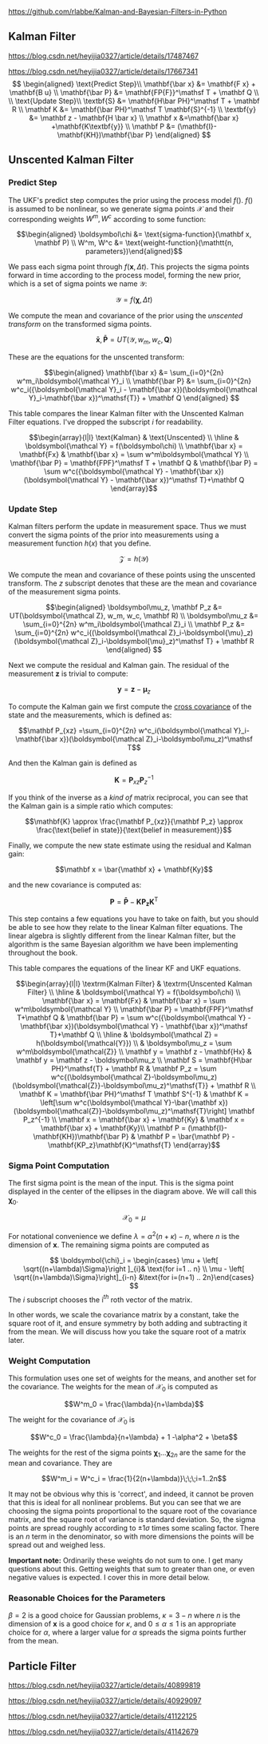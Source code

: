 https://github.com/rlabbe/Kalman-and-Bayesian-Filters-in-Python

## Kalman Filter ## 
https://blog.csdn.net/heyijia0327/article/details/17487467

https://blog.csdn.net/heyijia0327/article/details/17667341
$$
\begin{aligned}
\text{Predict Step}\\
\mathbf{\bar x} &= \mathbf{F x} + \mathbf{B u} \\
\mathbf{\bar P} &= \mathbf{FP{F}}^\mathsf T + \mathbf Q \\
\\
\text{Update Step}\\
\textbf{S} &= \mathbf{H\bar PH}^\mathsf T + \mathbf R \\
\mathbf K &= \mathbf{\bar PH}^\mathsf T \mathbf{S}^{-1} \\
\textbf{y} &= \mathbf z - \mathbf{H \bar x} \\
\mathbf x &=\mathbf{\bar x} +\mathbf{K\textbf{y}} \\
\mathbf P &= (\mathbf{I}-\mathbf{KH})\mathbf{\bar P}
\end{aligned}
$$

## Unscented Kalman Filter ##

### Predict Step

The UKF's predict step computes the prior using the process model $f()$. $f()$ is assumed to be nonlinear, so we generate sigma points $\mathcal{X}$ and their corresponding weights $W^m, W^c$
according to some function:

$$\begin{aligned}
\boldsymbol\chi &= \text{sigma-function}(\mathbf x, \mathbf P) \\
W^m, W^c &= \text{weight-function}(\mathtt{n, parameters})\end{aligned}$$

We pass each sigma point through $f(\mathbf x, \Delta t)$. This projects the sigma points forward in time according to the process model, forming the new prior, which is a set of sigma points we name $\boldsymbol{\mathcal Y}$:

$$\boldsymbol{\mathcal{Y}} = f(\boldsymbol{\chi}, \Delta t)$$

We compute the mean and covariance of the prior using the *unscented transform* on the transformed sigma points.  

$$\mathbf{\bar x}, \mathbf{\bar P} = 
UT(\mathcal{Y}, w_m, w_c, \mathbf Q)$$

These are the equations for the unscented transform:

$$\begin{aligned}
\mathbf{\bar x} &= \sum_{i=0}^{2n} w^m_i\boldsymbol{\mathcal Y}_i \\
\mathbf{\bar P} &= \sum_{i=0}^{2n} w^c_i({\boldsymbol{\mathcal Y}_i - \mathbf{\bar x})(\boldsymbol{\mathcal Y}_i-\mathbf{\bar x})^\mathsf{T}} + \mathbf Q
\end{aligned}
$$

This table compares the linear Kalman filter with the Unscented Kalman Filter equations. I've dropped the subscript $i$ for readability.

$$\begin{array}{l|l}
\text{Kalman} & \text{Unscented} \\
\hline 
& \boldsymbol{\mathcal Y} = f(\boldsymbol\chi) \\
\mathbf{\bar x} = \mathbf{Fx} & 
\mathbf{\bar x} = \sum w^m\boldsymbol{\mathcal Y}  \\
\mathbf{\bar P} = \mathbf{FPF}^\mathsf T + \mathbf Q  & 
\mathbf{\bar P} = \sum w^c({\boldsymbol{\mathcal Y} - \mathbf{\bar x})(\boldsymbol{\mathcal Y} - \mathbf{\bar x})^\mathsf T}+\mathbf Q
\end{array}$$

### Update Step

Kalman filters perform the update in measurement space. Thus we must convert the sigma points of the prior into measurements using a measurement function $h(x)$ that you define.

$$\boldsymbol{\mathcal{Z}} = h(\boldsymbol{\mathcal{Y}})$$

We compute the mean and covariance of these points using the unscented transform. The $z$ subscript denotes that these are the mean and covariance of the measurement sigma points.

$$\begin{aligned}
\boldsymbol\mu_z, \mathbf P_z &= 
UT(\boldsymbol{\mathcal Z}, w_m, w_c, \mathbf R) \\
\boldsymbol\mu_z &= \sum_{i=0}^{2n} w^m_i\boldsymbol{\mathcal Z}_i \\
\mathbf P_z &= \sum_{i=0}^{2n} w^c_i{(\boldsymbol{\mathcal Z}_i-\boldsymbol{\mu}_z)(\boldsymbol{\mathcal Z}_i-\boldsymbol{\mu}_z)^\mathsf T} + \mathbf R
\end{aligned}
$$

Next we compute the residual and Kalman gain. The residual of the measurement $\mathbf z$ is trivial to compute:

$$\mathbf y = \mathbf z - \boldsymbol\mu_z$$

To compute the Kalman gain we first compute the [cross covariance](https://en.wikipedia.org/wiki/Cross-covariance) of the state and the measurements, which is defined as: 

$$\mathbf P_{xz} =\sum_{i=0}^{2n} w^c_i(\boldsymbol{\mathcal Y}_i-\mathbf{\bar x})(\boldsymbol{\mathcal Z}_i-\boldsymbol\mu_z)^\mathsf T$$

And then the Kalman gain is defined as

$$\mathbf{K} = \mathbf P_{xz} \mathbf P_z^{-1}$$

If you think of the inverse as a *kind of* matrix reciprocal, you can see that the Kalman gain is a simple ratio which computes:

$$\mathbf{K} \approx \frac{\mathbf P_{xz}}{\mathbf P_z} 
\approx \frac{\text{belief in state}}{\text{belief in measurement}}$$

Finally, we compute the new state estimate using the residual and Kalman gain:

$$\mathbf x = \bar{\mathbf x} + \mathbf{Ky}$$

and the new covariance is computed as:

$$ \mathbf P = \mathbf{\bar P} - \mathbf{KP_z}\mathbf{K}^\mathsf{T}$$

This step contains a few equations you have to take on faith, but you should be able to see how they relate to the linear Kalman filter equations. The linear algebra is slightly different from the linear Kalman filter, but the algorithm is the same Bayesian algorithm we have been implementing throughout the book. 

This table compares the equations of the linear KF and UKF equations.

$$\begin{array}{l|l}
\textrm{Kalman Filter} & \textrm{Unscented Kalman Filter} \\
\hline 
& \boldsymbol{\mathcal Y} = f(\boldsymbol\chi) \\
\mathbf{\bar x} = \mathbf{Fx} & 
\mathbf{\bar x} = \sum w^m\boldsymbol{\mathcal Y}  \\
\mathbf{\bar P} = \mathbf{FPF}^\mathsf T+\mathbf Q  & 
\mathbf{\bar P} = \sum w^c({\boldsymbol{\mathcal Y} - \mathbf{\bar x})(\boldsymbol{\mathcal Y} - \mathbf{\bar x})^\mathsf T}+\mathbf Q \\
\hline 
& \boldsymbol{\mathcal Z} =  h(\boldsymbol{\mathcal{Y}}) \\
& \boldsymbol\mu_z = \sum w^m\boldsymbol{\mathcal{Z}} \\
\mathbf y = \mathbf z - \mathbf{Hx} &
\mathbf y = \mathbf z - \boldsymbol\mu_z \\
\mathbf S = \mathbf{H\bar PH}^\mathsf{T} + \mathbf R & 
\mathbf P_z = \sum w^c{(\boldsymbol{\mathcal Z}-\boldsymbol\mu_z)(\boldsymbol{\mathcal{Z}}-\boldsymbol\mu_z)^\mathsf{T}} + \mathbf R \\ 
\mathbf K = \mathbf{\bar PH}^\mathsf T \mathbf S^{-1} &
\mathbf K = \left[\sum w^c(\boldsymbol{\mathcal Y}-\bar{\mathbf x})(\boldsymbol{\mathcal{Z}}-\boldsymbol\mu_z)^\mathsf{T}\right] \mathbf P_z^{-1} \\
\mathbf x = \mathbf{\bar x} + \mathbf{Ky} & \mathbf x = \mathbf{\bar x} + \mathbf{Ky}\\
\mathbf P = (\mathbf{I}-\mathbf{KH})\mathbf{\bar P} & \mathbf P = \bar{\mathbf P} - \mathbf{KP_z}\mathbf{K}^\mathsf{T}
\end{array}$$

### Sigma Point Computation

The first sigma point is the mean of the input. This is the sigma point displayed in the center of the ellipses in the diagram above. We will call this $\boldsymbol{\chi}_0$.

$$ \mathcal{X}_0 = \mu$$

For notational convenience we define $\lambda = \alpha^2(n+\kappa)-n$, where $n$ is the dimension of $\mathbf x$. The remaining sigma points are computed as

$$ 
\boldsymbol{\chi}_i = \begin{cases}
\mu + \left[ \sqrt{(n+\lambda)\Sigma}\right ]_{i}& \text{for i=1 .. n} \\
\mu - \left[ \sqrt{(n+\lambda)\Sigma}\right]_{i-n} &\text{for i=(n+1) .. 2n}\end{cases}
$$
The $i$ subscript chooses the i$^{th}$ roth vector of the matrix.

In other words, we scale the covariance matrix by a constant, take the square root of it, and ensure symmetry by both adding and subtracting it from the mean. We will discuss how you take the square root of a matrix later.

### Weight Computation

This formulation uses one set of weights for the means, and another set for the covariance. The weights for the mean of $\mathcal{X}_0$ is computed as

$$W^m_0 = \frac{\lambda}{n+\lambda}$$

The weight for the covariance of $\mathcal{X}_0$ is

$$W^c_0 = \frac{\lambda}{n+\lambda} + 1 -\alpha^2 + \beta$$

The weights for the rest of the sigma points $\boldsymbol{\chi}_1 ... \boldsymbol{\chi}_{2n}$ are the same for the mean and covariance. They are

$$W^m_i = W^c_i = \frac{1}{2(n+\lambda)}\;\;\;i=1..2n$$

It may not be obvious why this is 'correct', and indeed, it cannot be proven that this is ideal for all nonlinear problems. But you can see that we are choosing the sigma points proportional to the square root of the covariance matrix, and the square root of variance is standard deviation. So, the sigma points are spread roughly according to $\pm 1\sigma$ times some scaling factor. There is an $n$ term in the denominator, so with more dimensions the points will be spread out and weighed less.

**Important note:** Ordinarily these weights do not sum to one. I get many questions about this. Getting weights that sum to greater than one, or even negative values is expected. I cover this in more detail below.


### Reasonable Choices for the Parameters

$\beta=2$ is a good choice for Gaussian problems, $\kappa=3-n$ where $n$ is the dimension of $\mathbf x$ is a good choice for $\kappa$, and $0 \le \alpha \le 1$ is an appropriate choice for $\alpha$, where a larger value for $\alpha$ spreads the sigma points further from the mean.

## Particle Filter ##
https://blog.csdn.net/heyijia0327/article/details/40899819

https://blog.csdn.net/heyijia0327/article/details/40929097

https://blog.csdn.net/heyijia0327/article/details/41122125

https://blog.csdn.net/heyijia0327/article/details/41142679